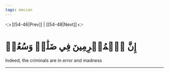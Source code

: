 ```yaml
---
tags: meccan
---
```


👈 [[54-46|Prev]] | [[54-48|Next]] 👉

# إِنَّ ٱلۡمُجۡرِمِينَ فِي ضَلَٰلٖ وَسُعُرٖ

Indeed, the criminals are in error and madness

---

